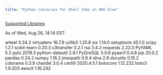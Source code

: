 ```yaml
---
title: "Python libraries for Shell Jobs on AWS Glue"
---
```


[Supported Libraries](https://docs.aws.amazon.com/glue/latest/dg/add-job-python.html)

As of Wed, Aug 26, 14:14 EST:

wheel 0.34.2
virtualenv 16.7.9
urllib3 1.25.8
six 1.14.0
setuptools 45.1.0
scipy 1.2.1
scikit-learn 0.20.3
s3transfer 0.2.1
rsa 3.4.2
requests 2.22.0
PyYAML 5.2
pytz 2019.3
python-dateutil 2.8.1
PyGreSQL 5.0.6
pyasn1 0.4.8
pip 20.0.2
pandas 0.24.2
numpy 1.16.2
jmespath 0.9.4
idna 2.8
docutils 0.15.2
colorama 0.3.9
chardet 3.0.4
certifi 2020.4.5.1
botocore 1.12.232
boto3 1.9.203
awscli 1.16.242
